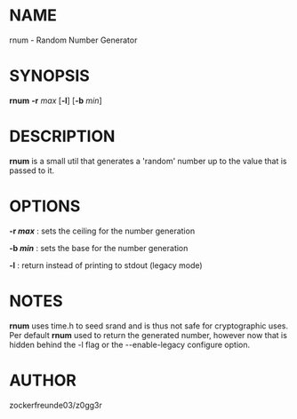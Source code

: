 # NAME

rnum - Random Number Generator

# SYNOPSIS

**rnum** **-r** *max* \[**-l**\] \[**-b** *min*\]

# DESCRIPTION

**rnum** is a small util that generates a \'random\' number up to the
value that is passed to it.

# OPTIONS

**-r *max*** :   sets the ceiling for the number generation

**-b *min*** :   sets the base for the number generation

**-l**  :   return instead of printing to stdout (legacy mode)

# NOTES

**rnum** uses time.h to seed srand and is thus not safe for
cryptographic uses. Per default **rnum** used to return the generated
number, however now that is hidden behind the -l flag or the
\--enable-legacy configure option.

# AUTHOR

zockerfreunde03/z0gg3r 
